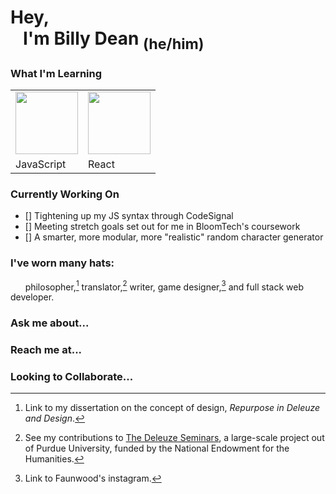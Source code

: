 
<!--
**billydean/billydean** is a ✨ _special_ ✨ repository because its `README.md` (this file) appears on your GitHub profile.

Here are some ideas to get you started:

- 🔭 I’m currently working on ...
- 🌱 I’m currently learning ...
- 👯 I’m looking to collaborate on ...
- 🤔 I’m looking for help with ...
- 💬 Ask me about ...
- 📫 How to reach me: ...
- 😄 Pronouns: ...
- ⚡ Fun fact: ...
-->

# Hey,<br>&nbsp;&nbsp;&nbsp;I'm Billy Dean <sub>(he/him)</sub>

### What I'm Learning
<table>
<tr>
    <td><img src='../images/js-logo.svg' width='100' height='100'></td>
    <td><img src='../images/react-logo.svg' width='100' height='100'></td>
</tr>
<tr>
    <td>JavaScript</td>
    <td>React</td>
</tr>
</table>

### Currently Working On
- [] Tightening up my JS syntax through CodeSignal
- [] Meeting stretch goals set out for me in BloomTech's coursework
- [] A smarter, more modular, more "realistic" random character generator
### I've worn many hats: 
&nbsp;&nbsp;&nbsp;&nbsp;&nbsp;&nbsp;philosopher,[^1] translator,[^2] writer, game designer,[^3] and full stack web developer.
[^1]: Link to my dissertation on the concept of design, *Repurpose in Deleuze and Design*.
[^2]: See my contributions to [The Deleuze Seminars](https://deleuze.cla.purdue.edu/index.php/), a large-scale project out of Purdue University, funded by the National Endowment for the Humanities.
[^3]: Link to Faunwood's instagram.

### Ask me about...
### Reach me at...
### Looking to Collaborate...


